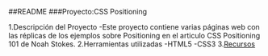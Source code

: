##README
###Proyecto:CSS Positioning

1.Descripción del Proyecto
	-Este proyecto contiene varias páginas web con las réplicas de los ejemplos sobre Positioning en el articulo CSS Positioning 101 de Noah Stokes.
2.Herramientas utilizadas
	-HTML5
	-CSS3
3.[Recursos](assets/images/101.jpg)
